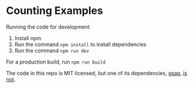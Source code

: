 # Counting Examples

Running the code for development

1. Install npm
2. Run the command `npm install` to install dependencies
3. Run the command `npm run dev`

For a production build, run `npm run build`

The code in this repo is MIT licensed, but one of its dependencies, [gsap](https://greensock.com/gsap/), [is not](https://greensock.com/licensing/).
